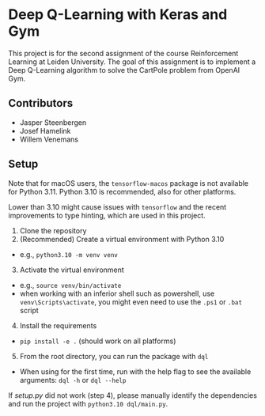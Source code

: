 # Deep Q-Learning with Keras and Gym

This project is for the second assignment of the course Reinforcement Learning at Leiden University.
The goal of this assignment is to implement a Deep Q-Learning algorithm to solve the CartPole problem from OpenAI Gym.

## Contributors

- Jasper Steenbergen
- Josef Hamelink
- Willem Venemans

## Setup

Note that for macOS users, the `tensorflow-macos` package is not available for Python 3.11.
Python 3.10 is recommended, also for other platforms.

Lower than 3.10 might cause issues with `tensorflow` and the recent improvements to type hinting, which are used in this project.

1. Clone the repository
2. (Recommended) Create a virtual environment with Python 3.10
  - e.g., `python3.10 -m venv venv`
3. Activate the virtual environment
  - e.g., `source venv/bin/activate`
  - when working with an inferior shell such as powershell, use `venv\Scripts\activate`, you might even need to use the `.ps1` or `.bat` script
4. Install the requirements
  - `pip install -e .` (should work on all platforms)
5. From the root directory, you can run the package with `dql`
  - When using for the first time, run with the help flag to see the available arguments: `dql -h` or `dql --help`

If _setup.py_ did not work (step 4), please manually identify the dependencies and run the project with `python3.10 dql/main.py`.
